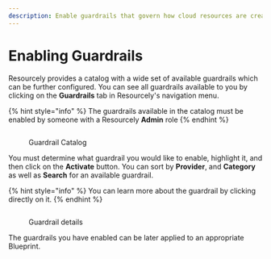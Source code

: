 ```yaml
---
description: Enable guardrails that govern how cloud resources are created and changed
---
```


# Enabling Guardrails

Resourcely provides a catalog with a wide set of available guardrails which can be further configured. You can see all guardrails available to you by clicking on the **Guardrails** tab in Resourcely's navigation menu.&#x20;

{% hint style="info" %}
The guardrails available in the catalog must be enabled by someone with a Resourcely **Admin** role
{% endhint %}

<figure><img src="../../../.gitbook/assets/Screenshot 2023-09-01 at 1.17.37 PM.png" alt=""><figcaption><p>Guardrail Catalog</p></figcaption></figure>

You must determine what guardrail you would like to enable, highlight it, and then click on the **Activate** button. You can sort by **Provider**, and **Category** as well as **Search** for an available guardrail.

{% hint style="info" %}
You can learn more about the guardrail by clicking directly on it.
{% endhint %}

<figure><img src="../../../.gitbook/assets/Screenshot 2023-09-01 at 1.18.01 PM.png" alt=""><figcaption><p>Guardrail details</p></figcaption></figure>

The guardrails you have enabled can be later applied to an appropriate Blueprint.
